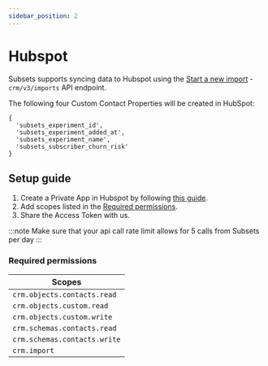 ```yaml
---
sidebar_position: 2
---
```


# Hubspot

Subsets supports syncing data to Hubspot using the [Start a new import](https://api.hubapi.com/crm/v3/imports/) - `crm/v3/imports` API endpoint.

The following four Custom Contact Properties will be created in HubSpot:
```
{
  'subsets_experiment_id',
  'subsets_experiment_added_at',
  'subsets_experiment_name',
  'subsets_subscriber_churn_risk'
}
```

## Setup guide

1. Create a Private App in Hubspot by following [this guide](https://developers.hubspot.com/docs/guides/apps/private-apps/overview#create-a-private-app).
2. Add scopes listed in the [Required permissions](#req_perm).
3. Share the Access Token with us.

:::note
Make sure that your api call rate limit allows for 5 calls from Subsets per day
:::

### <a name="req_perm"></a> Required permissions
| Scopes   |
| --- |
| `crm.objects.contacts.read`   |
| `crm.objects.custom.read`     |
| `crm.objects.custom.write`    |
| `crm.schemas.contacts.read`   |
| `crm.schemas.contacts.write`  |
| `crm.import`                  |

